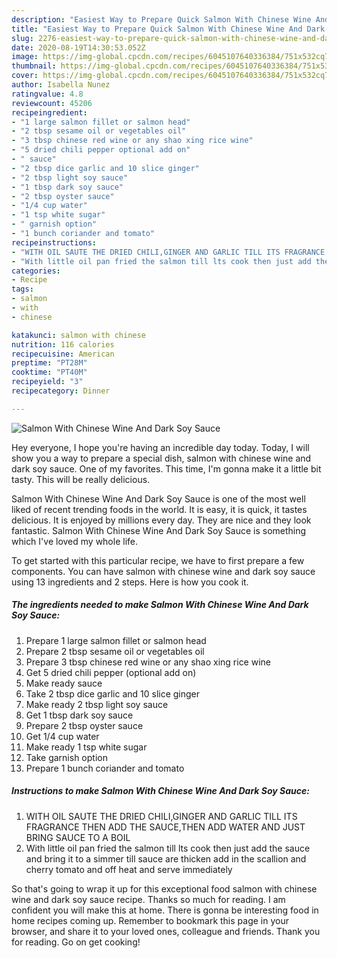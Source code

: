 ```yaml
---
description: "Easiest Way to Prepare Quick Salmon With Chinese Wine And Dark Soy Sauce"
title: "Easiest Way to Prepare Quick Salmon With Chinese Wine And Dark Soy Sauce"
slug: 2276-easiest-way-to-prepare-quick-salmon-with-chinese-wine-and-dark-soy-sauce
date: 2020-08-19T14:30:53.052Z
image: https://img-global.cpcdn.com/recipes/6045107640336384/751x532cq70/salmon-with-chinese-wine-and-dark-soy-sauce-recipe-main-photo.jpg
thumbnail: https://img-global.cpcdn.com/recipes/6045107640336384/751x532cq70/salmon-with-chinese-wine-and-dark-soy-sauce-recipe-main-photo.jpg
cover: https://img-global.cpcdn.com/recipes/6045107640336384/751x532cq70/salmon-with-chinese-wine-and-dark-soy-sauce-recipe-main-photo.jpg
author: Isabella Nunez
ratingvalue: 4.8
reviewcount: 45206
recipeingredient:
- "1 large salmon fillet or salmon head"
- "2 tbsp sesame oil or vegetables oil"
- "3 tbsp chinese red wine or any shao xing rice wine"
- "5 dried chili pepper optional add on"
- " sauce"
- "2 tbsp dice garlic and 10 slice ginger"
- "2 tbsp light soy sauce"
- "1 tbsp dark soy sauce"
- "2 tbsp oyster sauce"
- "1/4 cup water"
- "1 tsp white sugar"
- " garnish option"
- "1 bunch coriander and tomato"
recipeinstructions:
- "WITH OIL SAUTE THE DRIED CHILI,GINGER AND GARLIC TILL ITS FRAGRANCE THEN ADD THE SAUCE,THEN ADD WATER AND JUST BRING SAUCE TO A BOIL"
- "With little oil pan fried the salmon till lts cook then just add the sauce and bring it to a simmer till sauce are thicken add in the scallion and cherry tomato and off heat and serve immediately"
categories:
- Recipe
tags:
- salmon
- with
- chinese

katakunci: salmon with chinese 
nutrition: 116 calories
recipecuisine: American
preptime: "PT28M"
cooktime: "PT40M"
recipeyield: "3"
recipecategory: Dinner

---
```



![Salmon With Chinese Wine And Dark Soy Sauce](https://img-global.cpcdn.com/recipes/6045107640336384/751x532cq70/salmon-with-chinese-wine-and-dark-soy-sauce-recipe-main-photo.jpg)

Hey everyone, I hope you're having an incredible day today. Today, I will show you a way to prepare a special dish, salmon with chinese wine and dark soy sauce. One of my favorites. This time, I'm gonna make it a little bit tasty. This will be really delicious.



Salmon With Chinese Wine And Dark Soy Sauce is one of the most well liked of recent trending foods in the world. It is easy, it is quick, it tastes delicious. It is enjoyed by millions every day. They are nice and they look fantastic. Salmon With Chinese Wine And Dark Soy Sauce is something which I've loved my whole life.


To get started with this particular recipe, we have to first prepare a few components. You can have salmon with chinese wine and dark soy sauce using 13 ingredients and 2 steps. Here is how you cook it.

<!--inarticleads1-->

##### The ingredients needed to make Salmon With Chinese Wine And Dark Soy Sauce:

1. Prepare 1 large salmon fillet or salmon head
1. Prepare 2 tbsp sesame oil or vegetables oil
1. Prepare 3 tbsp chinese red wine or any shao xing rice wine
1. Get 5 dried chili pepper (optional add on)
1. Make ready  sauce
1. Take 2 tbsp dice garlic and 10 slice ginger
1. Make ready 2 tbsp light soy sauce
1. Get 1 tbsp dark soy sauce
1. Prepare 2 tbsp oyster sauce
1. Get 1/4 cup water
1. Make ready 1 tsp white sugar
1. Take  garnish option
1. Prepare 1 bunch coriander and tomato




<!--inarticleads2-->

##### Instructions to make Salmon With Chinese Wine And Dark Soy Sauce:

1. WITH OIL SAUTE THE DRIED CHILI,GINGER AND GARLIC TILL ITS FRAGRANCE THEN ADD THE SAUCE,THEN ADD WATER AND JUST BRING SAUCE TO A BOIL
1. With little oil pan fried the salmon till lts cook then just add the sauce and bring it to a simmer till sauce are thicken add in the scallion and cherry tomato and off heat and serve immediately




So that's going to wrap it up for this exceptional food salmon with chinese wine and dark soy sauce recipe. Thanks so much for reading. I am confident you will make this at home. There is gonna be interesting food in home recipes coming up. Remember to bookmark this page in your browser, and share it to your loved ones, colleague and friends. Thank you for reading. Go on get cooking!
